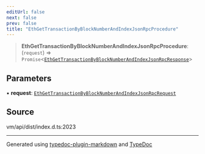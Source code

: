 ```yaml
---
editUrl: false
next: false
prev: false
title: "EthGetTransactionByBlockNumberAndIndexJsonRpcProcedure"
---
```


> **EthGetTransactionByBlockNumberAndIndexJsonRpcProcedure**: (`request`) => `Promise`\<[`EthGetTransactionByBlockNumberAndIndexJsonRpcResponse`](/generated/type-aliases/ethgettransactionbyblocknumberandindexjsonrpcresponse/)\>

## Parameters

▪ **request**: [`EthGetTransactionByBlockNumberAndIndexJsonRpcRequest`](/generated/type-aliases/ethgettransactionbyblocknumberandindexjsonrpcrequest/)

## Source

vm/api/dist/index.d.ts:2023

***
Generated using [typedoc-plugin-markdown](https://www.npmjs.com/package/typedoc-plugin-markdown) and [TypeDoc](https://typedoc.org/)
